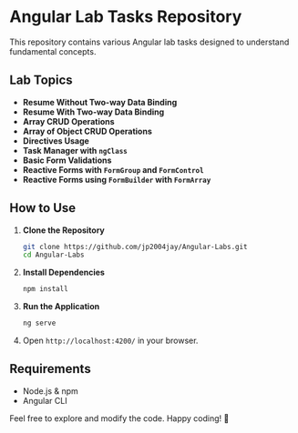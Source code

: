 # Angular Lab Tasks Repository

This repository contains various Angular lab tasks designed to understand fundamental concepts.

## Lab Topics
- **Resume Without Two-way Data Binding**
- **Resume With Two-way Data Binding**
- **Array CRUD Operations**
- **Array of Object CRUD Operations**
- **Directives Usage**
- **Task Manager with `ngClass`**
- **Basic Form Validations**
- **Reactive Forms with `FormGroup` and `FormControl`**
- **Reactive Forms using `FormBuilder` with `FormArray`**

## How to Use
1. **Clone the Repository**
   ```sh
   git clone https://github.com/jp2004jay/Angular-Labs.git
   cd Angular-Labs
   ```
2. **Install Dependencies**
   ```sh
   npm install
   ```
3. **Run the Application**
   ```sh
   ng serve
   ```
4. Open `http://localhost:4200/` in your browser.

## Requirements
- Node.js & npm
- Angular CLI

Feel free to explore and modify the code. Happy coding! 🚀